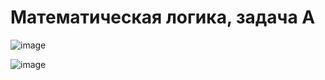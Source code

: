 # Математическая логика, задача А

![image](https://user-images.githubusercontent.com/51972750/151858178-e9950529-50e7-49ed-bb2a-af4e8d732186.png)

![image](https://user-images.githubusercontent.com/51972750/151858228-d5fe12fd-f6bc-4be6-8ec2-ceb27508e802.png)
